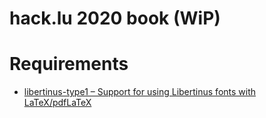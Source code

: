 # hack.lu 2020 book (WiP)

# Requirements

- [libertinus-type1 – Support for using Libertinus fonts with LaTeX/pdfLaTeX](https://ctan.org/tex-archive/fonts/libertinus-type1?lang=en) 
